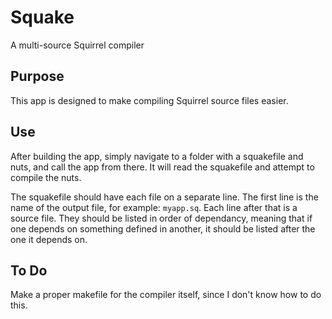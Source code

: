# Squake
A multi-source Squirrel compiler

## Purpose

This app is designed to make compiling Squirrel source files easier.

## Use

After building the app, simply navigate to a folder with a squakefile and nuts, and call the app from there. It will read the squakefile and attempt to compile the nuts.

The squakefile should have each file on a separate line. The first line is the name of the output file, for example: `myapp.sq`. Each line after that is a source file. They should be listed in order of dependancy, meaning that if one depends on something defined in another, it should be listed after the one it depends on.

## To Do

Make a proper makefile for the compiler itself, since I don't know how to do this.
